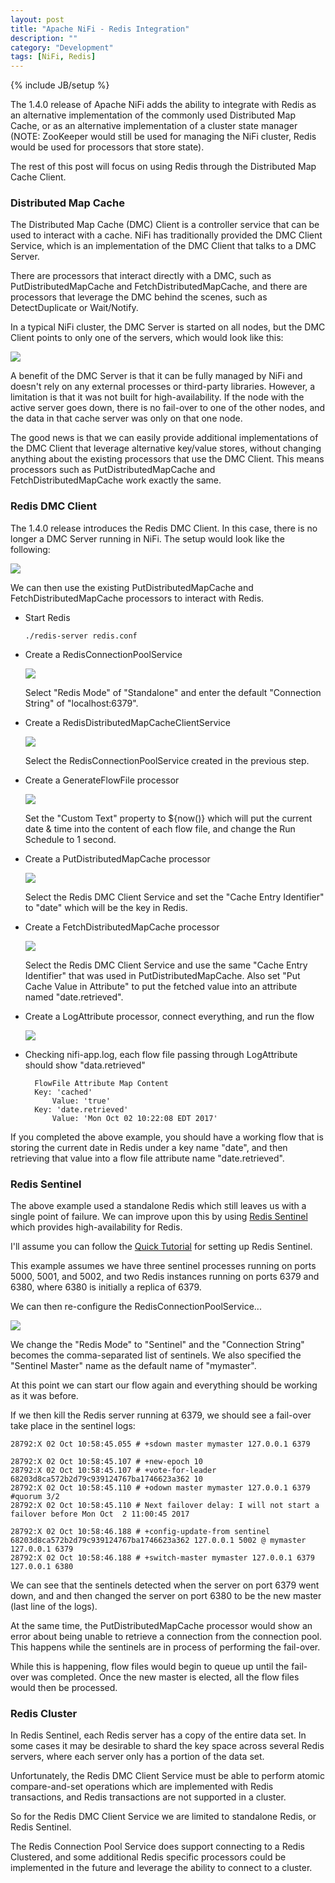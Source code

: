 ```yaml
---
layout: post
title: "Apache NiFi - Redis Integration"
description: ""
category: "Development"
tags: [NiFi, Redis]
---
```

{% include JB/setup %}

The 1.4.0 release of Apache NiFi adds the ability to integrate with Redis as an alternative implementation of
the commonly used Distributed Map Cache, or as an alternative implementation of a cluster state manager (NOTE:
ZooKeeper would still be used for managing the NiFi cluster, Redis would be used for processors that store state).

The rest of this post will focus on using Redis through the Distributed Map Cache Client.

### Distributed Map Cache

The Distributed Map Cache (DMC) Client is a controller service that can be used to interact with a cache. NiFi has
traditionally provided the DMC Client Service, which is an implementation of the DMC Client that talks to a DMC Server.

There are processors that interact directly with a DMC, such as PutDistributedMapCache and FetchDistributedMapCache, and
there are processors that leverage the DMC behind the scenes, such as DetectDuplicate or Wait/Notify.

In a typical NiFi cluster, the DMC Server is started on all nodes, but the DMC Client points to only one of the servers,
which would look like this:

<img src="{{ BASE_PATH }}/assets/images/nifi-redis/01-traditional-dmc.png" class="img-responsive img-thumbnail">

A benefit of the DMC Server is that it can be fully managed by NiFi and doesn't rely on any external processes or
third-party libraries. However, a limitation is that it was not built for high-availability. If the node
with the active server goes down, there is no fail-over to one of the other nodes, and the data in that cache server
was only on that one node.

The good news is that we can easily provide additional implementations of the DMC Client that leverage alternative
key/value stores, without changing anything about the existing processors that use the DMC Client. This means processors
such as PutDistributedMapCache and FetchDistributedMapCache work exactly the same.

### Redis DMC Client

The 1.4.0 release introduces the Redis DMC Client. In this case, there is no longer a DMC Server running in NiFi.
The setup would look like the following:

<img src="{{ BASE_PATH }}/assets/images/nifi-redis/02-redis-dmc.png" class="img-responsive img-thumbnail">

We can then use the existing PutDistributedMapCache and FetchDistributedMapCache processors to interact with
Redis.

* Start Redis

      ./redis-server redis.conf

* Create a RedisConnectionPoolService

    <img src="{{ BASE_PATH }}/assets/images/nifi-redis/03-redis-connection-pool.png" class="img-responsive img-thumbnail">

    Select "Redis Mode" of "Standalone" and enter the default "Connection String" of "localhost:6379".

* Create a RedisDistributedMapCacheClientService

    <img src="{{ BASE_PATH }}/assets/images/nifi-redis/04-redis-dmc-service.png" class="img-responsive img-thumbnail">

    Select the RedisConnectionPoolService created in the previous step.

* Create a GenerateFlowFile processor

    <img src="{{ BASE_PATH }}/assets/images/nifi-redis/05-generate-flow-file.png" class="img-responsive img-thumbnail">

    Set the "Custom Text" property to ${now()} which will put the current date & time into the content of each flow file,
    and change the Run Schedule to 1 second.

* Create a PutDistributedMapCache processor

    <img src="{{ BASE_PATH }}/assets/images/nifi-redis/06-put-dmc.png" class="img-responsive img-thumbnail">

    Select the Redis DMC Client Service and set the "Cache Entry Identifier" to "date" which will be the key in Redis.

* Create a FetchDistributedMapCache processor

    <img src="{{ BASE_PATH }}/assets/images/nifi-redis/07-fetch-dmc.png" class="img-responsive img-thumbnail">

    Select the Redis DMC Client Service and use the same "Cache Entry Identifier" that was used in PutDistributedMapCache. Also
    set "Put Cache Value in Attribute" to put the fetched value into an attribute named "date.retrieved".

* Create a LogAttribute processor, connect everything, and run the flow

    <img src="{{ BASE_PATH }}/assets/images/nifi-redis/08-full-flow.png" class="img-responsive img-thumbnail">

* Checking nifi-app.log, each flow file passing through LogAttribute should show "data.retrieved"

        FlowFile Attribute Map Content
        Key: 'cached'
        	Value: 'true'
        Key: 'date.retrieved'
        	Value: 'Mon Oct 02 10:22:08 EDT 2017'

If you completed the above example, you should have a working flow that is storing the current date in Redis under a key
name "date", and then retrieving that value into a flow file attribute name "date.retrieved".

### Redis Sentinel

The above example used a standalone Redis which still leaves us with a single point of failure. We can
improve upon this by using [Redis Sentinel](https://redis.io/topics/sentinel) which provides high-availability for Redis.

I'll assume you can follow the [Quick Tutorial](https://redis.io/topics/sentinel#a-quick-tutorial) for setting
up Redis Sentinel.

This example assumes we have three sentinel processes running on ports 5000, 5001, and 5002, and two Redis
instances running on ports 6379 and 6380, where 6380 is initially a replica of 6379.

We can then re-configure the RedisConnectionPoolService...

<img src="{{ BASE_PATH }}/assets/images/nifi-redis/09-redis-sentinel.png" class="img-responsive img-thumbnail">

We change the "Redis Mode" to "Sentinel" and the "Connection String" becomes the comma-separated list of sentinels. We also
specified the "Sentinel Master" name as the default name of "mymaster".

At this point we can start our flow again and everything should be working as it was before.

If we then kill the Redis server running at 6379, we should see a fail-over take place in the sentinel logs:

    28792:X 02 Oct 10:58:45.055 # +sdown master mymaster 127.0.0.1 6379

    28792:X 02 Oct 10:58:45.107 # +new-epoch 10
    28792:X 02 Oct 10:58:45.107 # +vote-for-leader 68203d8ca572b2d79c939124767ba1746623a362 10
    28792:X 02 Oct 10:58:45.110 # +odown master mymaster 127.0.0.1 6379 #quorum 3/2
    28792:X 02 Oct 10:58:45.110 # Next failover delay: I will not start a failover before Mon Oct  2 11:00:45 2017

    28792:X 02 Oct 10:58:46.188 # +config-update-from sentinel 68203d8ca572b2d79c939124767ba1746623a362 127.0.0.1 5002 @ mymaster 127.0.0.1 6379
    28792:X 02 Oct 10:58:46.188 # +switch-master mymaster 127.0.0.1 6379 127.0.0.1 6380

We can see that the sentinels detected when the server on port 6379 went down, and and then changed the server on port 6380
to be the new master (last line of the logs).

At the same time, the PutDistributedMapCache processor would show an error about being unable to retrieve a connection
from the connection pool. This happens while the sentinels are in process of performing the fail-over.

While this is happening, flow files would begin to queue up until the fail-over was completed. Once the new master is elected,
all the flow files would then be processed.

### Redis Cluster

In Redis Sentinel, each Redis server has a copy of the entire data set. In some cases it may be desirable to shard the
key space across several Redis servers, where each server only has a portion of the data set.

Unfortunately, the Redis DMC Client Service must be able to perform atomic compare-and-set operations which
are implemented with Redis transactions, and Redis transactions are not supported in a cluster.

So for the Redis DMC Client Service we are limited to standalone Redis, or Redis Sentinel.

The Redis Connection Pool Service does support connecting to a Redis Clustered, and some additional Redis specific processors
could be implemented in the future and leverage the ability to connect to a cluster.
